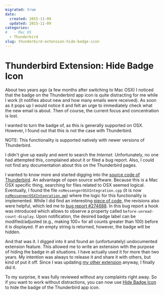 ```yaml
---
migrated: true
date:
  created: 2015-11-09
  updated: 2015-11-09
categories:
#   - Mac OS
  - Thunderbird
slug: thunderbird-extension-hide-badge-icon
---
```

# Thunderbird Extension: Hide Badge Icon

About two years ago (a few months after switching to Mac OSX) I noticed that the badge on the Thunderbird app icon is quite distracting for me while I work (it notifies about new and how many emails were received).
As soon as it pops up I would notice it and felt an urge to immediately check what the new email is about.
Then of course, the current focus and concentration is lost.

I wanted to turn the badge of, as this is generally supported on OSX.
However, I found out that this is not the case with Thunderbird.

NOTE: This functionality is supported natively with newer versions of Thunderbird.

I didn't give up easily and went to search the _Internet_.
Unfortunately, no one had attempted this, complained about it or filed a bug report.
Also, I could not find any documentation about this on the Thunderbird pages.

I wanted to know more and started digging into the [source code of Thunderbird](https://hg.mozilla.org/comm-central/).
An advantage of open source software.
Because this is a Mac OSX specific thing, searching for files related to OSX seemed logical.
Eventually, I found the file `nsMessengerOSXIntegration.cpp` (it is now [`nsMessengerOSXIntegration.mm`](https://hg.mozilla.org/comm-central/file/f213d36d9e16b3cf58b1a8e475e116a3fc6b08af/mailnews/base/src/nsMessengerOSXIntegration.mm)) where the logic for this functionality is implemented.
While I did find an interesting [piece of code](https://hg.mozilla.org/comm-central/file/f213d36d9e16b3cf58b1a8e475e116a3fc6b08af/mailnews/base/src/nsMessengerOSXIntegration.mm#l555), the revisions also were helpful, which led me to [bug report #274688](https://bugzilla.mozilla.org/show_bug.cgi?id=274688).
In this bug report a hook was introduced which allows to observe a property called `before-unread-count-display`.
Upon notification, the desired badge label can be modified/adjusted (e.g., making 100+ for all counts greater than 100) before it is displayed.
If an empty string is returned, however, the badge will be hidden.

And that was it.
I digged into it and found an (unfortunately) undocumented extension feature.
This allowed me to write an extension with the purpose of hiding the badge in all situations.
I have actually used it for more than two years.
My intention was always to release it and share it with others, but kind of put it off.
Since I was updating [my other extension](thunderbird-extension-toggle-headers-updated.md) anyway, I finally did it.

To my surprise, it was fully reviewed without any complaints right away.
So if you want to work without distractions, you can now use [Hide Badge Icon](https://addons.thunderbird.net/thunderbird/addon/hide-badge-icon/) to hide the badge of the Thunderbird app icon.
